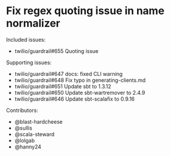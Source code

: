 Fix regex quoting issue in name normalizer
====

Included issues:
- twilio/guardrail#655 Quoting issue

Supporting issues:
- twilio/guardrail#647 docs: fixed CLI warning
- twilio/guardrail#648 Fix typo in generating-clients.md
- twilio/guardrail#651 Update sbt to 1.3.12
- twilio/guardrail#650 Update sbt-wartremover to 2.4.9
- twilio/guardrail#646 Update sbt-scalafix to 0.9.16

Contributors:
- @blast-hardcheese
- @sullis
- @scala-steward
- @lolgab
- @hanny24

